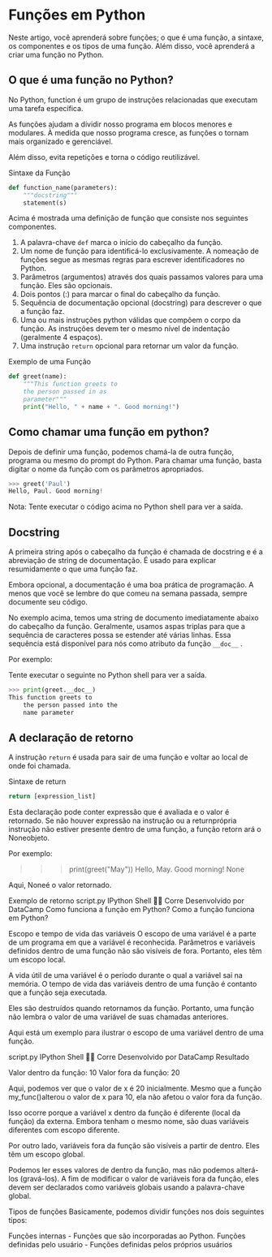 # Funções em Python

Neste artigo, você aprenderá sobre funções; o que é uma função, a sintaxe, os componentes e os tipos de uma função. Além disso, você aprenderá a criar uma função no Python.

## O que é uma função no Python?

No Python, function é um grupo de instruções relacionadas que executam uma tarefa específica.

As funções ajudam a dividir nosso programa em blocos menores e modulares. À medida que nosso programa cresce, as funções o tornam mais organizado e gerenciável.

Além disso, evita repetições e torna o código reutilizável.

Sintaxe da Função

```py
def function_name(parameters):
    """docstring"""
    statement(s)
```

Acima é mostrada uma definição de função que consiste nos seguintes componentes.

1. A palavra-chave `def` marca o início do cabeçalho da função.
2. Um nome de função para identificá-lo exclusivamente. A nomeação de funções segue as mesmas regras para escrever identificadores no Python.
3. Parâmetros (argumentos) através dos quais passamos valores para uma função. Eles são opcionais.
4. Dois pontos (:) para marcar o final do cabeçalho da função.
5. Sequência de documentação opcional (docstring) para descrever o que a função faz.
6. Uma ou mais instruções python válidas que compõem o corpo da função. As instruções devem ter o mesmo nível de indentação (geralmente 4 espaços).
7. Uma instrução `return` opcional para retornar um valor da função.

Exemplo de uma Função

```py
def greet(name):
    """This function greets to
    the person passed in as
    parameter"""
    print("Hello, " + name + ". Good morning!")
```

## Como chamar uma função em python?

Depois de definir uma função, podemos chamá-la de outra função, programa ou mesmo do prompt do Python. Para chamar uma função, basta digitar o nome da função com os parâmetros apropriados.

```py
>>> greet('Paul')
Hello, Paul. Good morning!
```

Nota:  Tente executar o código acima no Python shell para ver a saída.

## Docstring

A primeira string após o cabeçalho da função é chamada de docstring e é a abreviação de string de documentação. É usado para explicar resumidamente o que uma função faz.

Embora opcional, a documentação é uma boa prática de programação. A menos que você se lembre do que comeu na semana passada, sempre documente seu código.

No exemplo acima, temos uma string de documento imediatamente abaixo do cabeçalho da função. Geralmente, usamos aspas triplas para que a sequência de caracteres possa se estender até várias linhas. Essa sequência está disponível para nós como atributo da função `__doc__` .

Por exemplo:

Tente executar o seguinte no Python shell para ver a saída.

```py
>>> print(greet.__doc__)
This function greets to
    the person passed into the
    name parameter
```

## A declaração de retorno

A instrução `return` é usada para sair de uma função e voltar ao local de onde foi chamada.

Sintaxe de return

```py
return [expression_list]
```

Esta declaração pode conter expressão que é avaliada e o valor é retornado. Se não houver expressão na instrução ou a returnprópria instrução não estiver presente dentro de uma função, a função retorn ará o Noneobjeto.

Por exemplo:

>>> print(greet("May"))
Hello, May. Good morning!
None
	
Aqui, Noneé o valor retornado.

Exemplo de retorno
script.py
IPython Shell

Corre
Desenvolvido por DataCamp
Como funciona a função em Python?
Como a função funciona em Python?

Escopo e tempo de vida das variáveis
O escopo de uma variável é a parte de um programa em que a variável é reconhecida. Parâmetros e variáveis ​​definidos dentro de uma função não são visíveis de fora. Portanto, eles têm um escopo local.

A vida útil de uma variável é o período durante o qual a variável sai na memória. O tempo de vida das variáveis ​​dentro de uma função é contanto que a função seja executada.

Eles são destruídos quando retornamos da função. Portanto, uma função não lembra o valor de uma variável de suas chamadas anteriores.

Aqui está um exemplo para ilustrar o escopo de uma variável dentro de uma função.

script.py
IPython Shell

Corre
Desenvolvido por DataCamp
Resultado

Valor dentro da função: 10
Valor fora da função: 20
	
Aqui, podemos ver que o valor de x é 20 inicialmente. Mesmo que a função my_func()alterou o valor de x para 10, ela não afetou o valor fora da função.

Isso ocorre porque a variável x dentro da função é diferente (local da função) da externa. Embora tenham o mesmo nome, são duas variáveis ​​diferentes com escopo diferente.

Por outro lado, variáveis ​​fora da função são visíveis a partir de dentro. Eles têm um escopo global.

Podemos ler esses valores de dentro da função, mas não podemos alterá-los (gravá-los). A fim de modificar o valor de variáveis fora da função, eles devem ser declarados como variáveis globais usando a palavra-chave global.

Tipos de funções
Basicamente, podemos dividir funções nos dois seguintes tipos:

Funções internas - Funções que são incorporadas ao Python.
Funções definidas pelo usuário - Funções definidas pelos próprios usuários